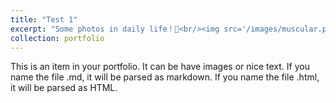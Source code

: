 ```yaml
---
title: "Test 1"
excerpt: "Some photos in daily life！🥰<br/><img src='/images/muscular.png' width='50%'>"
collection: portfolio
---
```


This is an item in your portfolio. It can be have images or nice text. If you name the file .md, it will be parsed as markdown. If you name the file .html, it will be parsed as HTML. 
